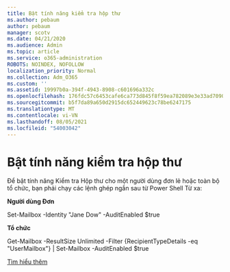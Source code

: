 ```yaml
---
title: Bật tính năng kiểm tra hộp thư
ms.author: pebaum
author: pebaum
manager: scotv
ms.date: 04/21/2020
ms.audience: Admin
ms.topic: article
ms.service: o365-administration
ROBOTS: NOINDEX, NOFOLLOW
localization_priority: Normal
ms.collection: Adm_O365
ms.custom: ''
ms.assetid: 19997b0a-394f-4943-8908-c601696a332c
ms.openlocfilehash: 176fdc57c6453cafe6ca773d845f8f59ea782089e3e33ad70909ed495aa1a8c4
ms.sourcegitcommit: b5f7da89a650d2915dc652449623c78be6247175
ms.translationtype: MT
ms.contentlocale: vi-VN
ms.lasthandoff: 08/05/2021
ms.locfileid: "54003042"
---
```

# <a name="enable-mailbox-auditing"></a>Bật tính năng kiểm tra hộp thư

Để bật tính năng Kiểm tra Hộp thư cho một người dùng đơn lẻ hoặc toàn bộ tổ chức, bạn phải chạy các lệnh ghép ngắn sau từ Power Shell Từ xa:
  
 **Người dùng Đơn**
  
Set-Mailbox -Identity "Jane Dow" -AuditEnabled $true
  
 **Tổ chức**
  
Get-Mailbox -ResultSize Unlimited -Filter {RecipientTypeDetails -eq "UserMailbox"} | Set-Mailbox -AuditEnabled $true
  
[Tìm hiểu thêm](https://docs.microsoft.com/microsoft-365/compliance/enable-mailbox-auditing)
  

